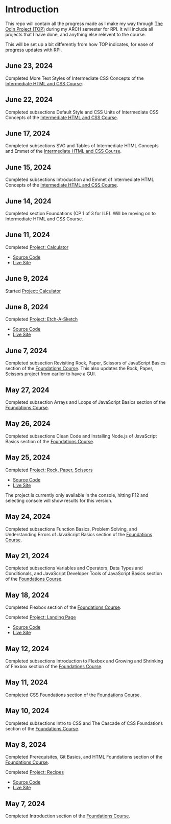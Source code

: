 # Introduction

This repo will contain all the progress made as I make my way through [The Odin Project (TOP)](https://www.theodinproject.com/) during my ARCH semester for RPI. It will include all projects that I have done, and anything else relevent to the course.

This will be set up a bit differently from how TOP indicates, for ease of progress updates with RPI.

## June 23, 2024

Completed More Text Styles of Intermediate CSS Concepts of the [Intermediate HTML and CSS Course](https://www.theodinproject.com/paths/full-stack-javascript/courses/intermediate-html-and-css).

## June 22, 2024

Completed subsections Default Style and CSS Units of Intermediate CSS Concepts of the [Intermediate HTML and CSS Course](https://www.theodinproject.com/paths/full-stack-javascript/courses/intermediate-html-and-css).

## June 17, 2024

Completed subsections SVG and Tables of Intermediate HTML Concepts and Emmet of the [Intermediate HTML and CSS Course](https://www.theodinproject.com/paths/full-stack-javascript/courses/intermediate-html-and-css).

## June 15, 2024

Completed subsections Introduction and Emmet of Intermediate HTML Concepts of the [Intermediate HTML and CSS Course](https://www.theodinproject.com/paths/full-stack-javascript/courses/intermediate-html-and-css).

## June 14, 2024

Completed section Foundations (CP 1 of 3 for ILE). Will be moving on to Intermediate HTML and CSS Course.

## June 11, 2024

Completed [Project: Calculator](https://www.theodinproject.com/lessons/foundations-calculator)
- [Source Code](https://github.com/Fuzzabee/odin-calculator)
- [Live Site](https://fuzzabee.github.io/odin-calculator/)

## June 9, 2024

Started [Project: Calculator](https://www.theodinproject.com/lessons/foundations-calculator)

## June 8, 2024

Completed [Project: Etch-A-Sketch](https://www.theodinproject.com/lessons/foundations-etch-a-sketch)
- [Source Code](https://github.com/Fuzzabee/odin-etch-a-sketch)
- [Live Site](https://fuzzabee.github.io/odin-etch-a-sketch/)

## June 7, 2024

Completed subsection Revisiting Rock, Paper, Scissors of JavaScript Basics section of the [Foundations Course](https://www.theodinproject.com/paths/foundations/courses/foundations). This also updates the Rock, Paper, Scissors project from earlier to have a GUI.

## May 27, 2024

Completed subsection Arrays and Loops of JavaScript Basics section of the [Foundations Course](https://www.theodinproject.com/paths/foundations/courses/foundations).

## May 26, 2024

Completed subsections Clean Code and Installing Node.js of JavaScript Basics section of the [Foundations Course](https://www.theodinproject.com/paths/foundations/courses/foundations).

## May 25, 2024

Completed [Project: Rock, Paper, Scissors](https://www.theodinproject.com/lessons/foundations-rock-paper-scissors)
- [Source Code](https://github.com/Fuzzabee/odin-rock-paper-scissors)
- [Live Site](https://fuzzabee.github.io/odin-rock-paper-scissors/)

The project is currently only available in the console, hitting F12 and selecting console will show results for this version.

## May 24, 2024

Completed subsections Function Basics, Problem Solving, and Understanding Errors of JavaScript Basics section of the [Foundations Course](https://www.theodinproject.com/paths/foundations/courses/foundations).

## May 21, 2024

Completed subsections Variables and Operators, Data Types and Conditionals, and JavaScript Developer Tools of JavaScript Basics section of the [Foundations Course](https://www.theodinproject.com/paths/foundations/courses/foundations).

## May 18, 2024

Completed Flexbox section of the [Foundations Course](https://www.theodinproject.com/paths/foundations/courses/foundations).

Completed [Project: Landing Page](https://www.theodinproject.com/lessons/foundations-landing-page)
- [Source Code](https://github.com/Fuzzabee/odin-landing-page)
- [Live Site](https://fuzzabee.github.io/odin-landing-page/)

## May 12, 2024

Completed subsections Introduction to Flexbox and Growing and Shrinking of Flexbox section of the [Foundations Course](https://www.theodinproject.com/paths/foundations/courses/foundations).

## May 11, 2024

Completed CSS Foundations section of the [Foundations Course](https://www.theodinproject.com/paths/foundations/courses/foundations).

## May 10, 2024

Completed subsections Intro to CSS and The Cascade of CSS Foundations section of the [Foundations Course](https://www.theodinproject.com/paths/foundations/courses/foundations).

## May 8, 2024

Completed Prerequisites, Git Basics, and HTML Foundations section of the [Foundations Course](https://www.theodinproject.com/paths/foundations/courses/foundations).

Completed [Project: Recipes](https://www.theodinproject.com/lessons/foundations-recipes)
- [Source Code](https://github.com/Fuzzabee/odin-recipes)
- [Live Site](https://fuzzabee.github.io/odin-recipes/)

## May 7, 2024

Completed Introduction section of the [Foundations Course](https://www.theodinproject.com/paths/foundations/courses/foundations).
